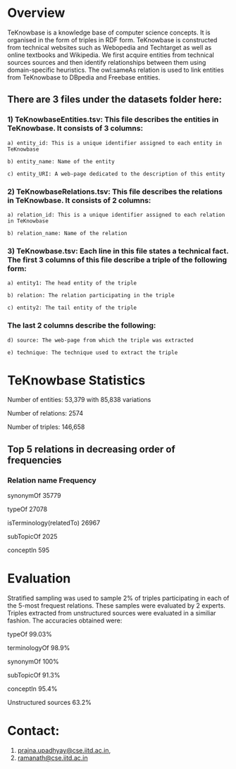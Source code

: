 # Overview

TeKnowbase is a knowledge base of computer science concepts. It is organised in the form of triples in RDF form. TeKnowbase is constructed from technical websites such as Webopedia and Techtarget as well as online textbooks and Wikipedia. We first acquire entities from technical sources sources and then identify relationships between them using domain-specific heuristics. The owl:sameAs relation is used to link entities from TeKnowbase to DBpedia and Freebase entities. 

## There are 3 files under the datasets folder here:

### 1) TeKnowbaseEntities.tsv: This file describes the entities in TeKnowbase. It consists of 3 columns:
	
	a) entity_id: This is a unique identifier assigned to each entity in TeKnowbase
	
	b) entity_name: Name of the entity
	
	c) entity_URI: A web-page dedicated to the description of this entity
	
### 2) TeKnowbaseRelations.tsv: This file describes the relations in TeKnowbase. It consists of 2 columns:
	
	a) relation_id: This is a unique identifier assigned to each relation in TeKnowbase
	
	b) relation_name: Name of the relation
	
### 3) TeKnowbase.tsv: Each line in this file states a technical fact. The first 3 columns of this file describe a triple of the following form:
	
	a) entity1: The head entity of the triple
	
	b) relation: The relation participating in the triple
	
	c) entity2: The tail entity of the triple
	
### The last 2 columns describe the following:
	
	d) source: The web-page from which the triple was extracted
	
	e) technique: The technique used to extract the triple


# TeKnowbase Statistics


Number of entities: 53,379 with 85,838 variations

Number of relations: 2574

Number of triples: 146,658

## Top 5 relations in decreasing order of frequencies

### Relation name	Frequency

synonymOf	35779

typeOf	27078

isTerminology(relatedTo)	26967

subTopicOf	2025

conceptIn	595


# Evaluation

Stratified sampling was used to sample 2% of triples participating in each of the 5-most frequest relations. These samples were evaluated by 2 experts. Triples extracted from unstructured sources were evaluated in a similiar fashion. The accuracies obtained were:

typeOf	99.03%

terminologyOf	98.9%

synonymOf	100%

subTopicOf	91.3%

conceptIn	95.4%

Unstructured sources	63.2%



# Contact:


1) prajna.upadhyay@cse.iitd.ac.in,
2) ramanath@cse.iitd.ac.in
